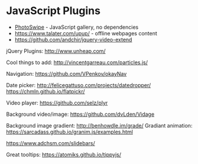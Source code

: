 # JavaScript Plugins

* [PhotoSwipe](http://photoswipe.com/) - JavaScript gallery, no dependencies
* https://www.talater.com/upup/ - offline webpages content
* https://github.com/andchir/jquery-video-extend


jQuery Plugins: http://www.unheap.com/



Cool things to add:
http://vincentgarreau.com/particles.js/


Navigation:
https://github.com/VPenkov/okayNav

Date picker: http://felicegattuso.com/projects/datedropper/
https://chmln.github.io/flatpickr/


Video player:
https://github.com/selz/plyr

Background video/image:
https://github.com/dvLden/Vidage


Background image gradient: 
http://benhowdle.im/grade/
Gradiant animation: https://sarcadass.github.io/granim.js/examples.html


https://www.adchsm.com/slidebars/

Great tooltips: https://atomiks.github.io/tippyjs/
